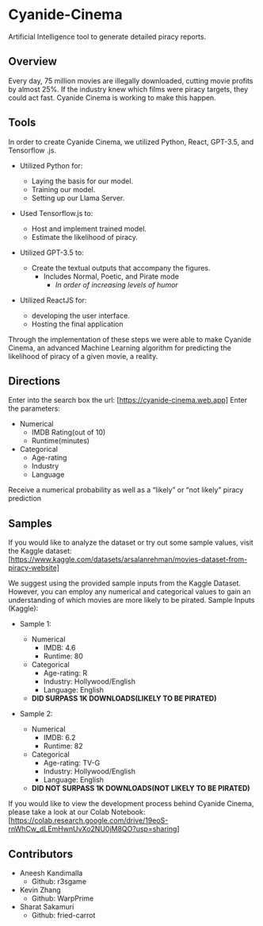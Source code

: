 # Cyanide-Cinema
Artificial Intelligence tool to generate detailed piracy reports. 

## Overview
Every day, 75 million movies are illegally downloaded, cutting movie profits by almost 25%. If the industry knew which films were piracy targets, they could act fast. Cyanide Cinema is working to make this happen.

## Tools
In order to create Cyanide Cinema, we utilized Python, React, GPT-3.5, and Tensorflow .js. 

- Utilized Python for:
  - Laying the basis for our model.
  - Training our model.
  - Setting up our Llama Server.

- Used Tensorflow.js to:
  - Host and implement trained model.
  - Estimate the likelihood of piracy.

- Utilized GPT-3.5 to:
  - Create the textual outputs that accompany the figures.
    - Includes Normal, Poetic, and Pirate mode
      - *In order of increasing levels of humor* 

- Utilized ReactJS for:
  - developing the user interface.
  - Hosting the final application

Through the implementation of these steps we were able to make Cyanide Cinema, an advanced Machine Learning algorithm for predicting the likelihood of piracy of a given movie, a reality.


## Directions
Enter into the search box the url: [https://cyanide-cinema.web.app]
Enter the parameters:
- Numerical
  - IMDB Rating(out of 10)
  - Runtime(minutes)
- Categorical
  - Age-rating
  - Industry
  - Language

Receive a numerical probability as well as a “likely” or “not likely” piracy prediction

## Samples
If you would like to analyze the dataset or try out some sample values, visit the Kaggle dataset: [https://www.kaggle.com/datasets/arsalanrehman/movies-dataset-from-piracy-website]

We suggest using the provided sample inputs from the Kaggle Dataset. However, you can employ any numerical and categorical values to gain an understanding of which movies are more likely to be pirated.
Sample Inputs (Kaggle):
- Sample 1:
  - Numerical
    - IMDB: 4.6
    - Runtime: 80
  - Categorical
    - Age-rating: R
    - Industry: Hollywood/English
    - Language: English
  - **DID SURPASS 1K DOWNLOADS(LIKELY TO BE PIRATED)**
 
 - Sample 2:
    - Numerical
      - IMDB: 6.2
      - Runtime: 82
    - Categorical
      - Age-rating: TV-G
      - Industry: Hollywood/English
      - Language: English
    - **DID NOT SURPASS 1K DOWNLOADS(NOT LIKELY TO BE PIRATED)**

If you would like to view the development process behind Cyanide Cinema, please take a look at our Colab Notebook: [https://colab.research.google.com/drive/19eoS-rnWhCw_dLEmHwnUvXo2NU0jM8QO?usp=sharing]

## Contributors
- Aneesh Kandimalla 
  - Github: r3sgame
- Kevin Zhang
  - Github: WarpPrime
- Sharat Sakamuri
  - Github: fried-carrot


